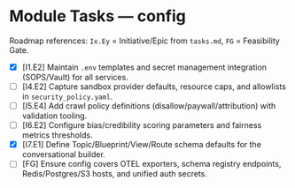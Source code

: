 # Module Tasks — config

Roadmap references: `Ix.Ey` = Initiative/Epic from `tasks.md`, `FG` = Feasibility Gate.

- [x] [I1.E2] Maintain `.env` templates and secret management integration (SOPS/Vault) for all services.
- [ ] [I4.E2] Capture sandbox provider defaults, resource caps, and allowlists in `security_policy.yaml`.
- [ ] [I5.E4] Add crawl policy definitions (disallow/paywall/attribution) with validation tooling.
- [ ] [I6.E2] Configure bias/credibility scoring parameters and fairness metrics thresholds.
- [x] [I7.E1] Define Topic/Blueprint/View/Route schema defaults for the conversational builder.
- [ ] [FG] Ensure config covers OTEL exporters, schema registry endpoints, Redis/Postgres/S3 hosts, and unified auth secrets.
